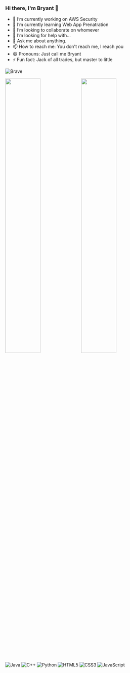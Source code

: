 ### Hi there, I'm Bryant 👋

<!--
**BlueHatBryant/BlueHatBryant** is a ✨ _special_ ✨ repository because its `README.md` (this file) appears on your GitHub profile.

Here are some ideas to get you started:
-->
- 🔭 I’m currently working on AWS Security
- 🌱 I’m currently learning Web App Prenatration 
- 👯 I’m looking to collaborate on whomever
- 🤔 I’m looking for help with...
- 💬 Ask me about anything.
- 📫 How to reach me: You don't reach me, I reach you
- 😄 Pronouns: Just call me Bryant
- ⚡ Fun fact: Jack of all trades, but master to little

![Brave](https://img.shields.io/badge/Brave-FB542B?style=for-the-badge&logo=Brave&logoColor=white)


<img align="left" width="47%" src="https://github-readme-stats.vercel.app/api?username=bluehatbryant&show_icons=true&theme=dark" />
<img align="left" width="47%" src="https://github-readme-stats.vercel.app/api/top-langs/?username=bluehatbryant&layout=compact" />

![Java](https://img.shields.io/badge/java-%23ED8B00.svg?style=for-the-badge&logo=java&logoColor=white)
![C++](https://img.shields.io/badge/c++-%2300599C.svg?style=for-the-badge&logo=c%2B%2B&logoColor=white)
![Python](https://img.shields.io/badge/python-3670A0?style=for-the-badge&logo=python&logoColor=ffdd54)
![HTML5](https://img.shields.io/badge/html5-%23E34F26.svg?style=for-the-badge&logo=html5&logoColor=white)
![CSS3](https://img.shields.io/badge/css3-%231572B6.svg?style=for-the-badge&logo=css3&logoColor=white)
![JavaScript](https://img.shields.io/badge/javascript-%23323330.svg?style=for-the-badge&logo=javascript&logoColor=%23F7DF1E)


<!--
[![Top Langs](https://github-readme-stats.vercel.app/api/top-langs/?username=bluehatbryant)](https://github.com/anuraghazra/github-readme-stats) 

[![willianrod's wakatime stats](https://github-readme-stats.vercel.app/api/wakatime?username=bluehatbryant)](https://github.com/anuraghazra/github-readme-stats)

-->


